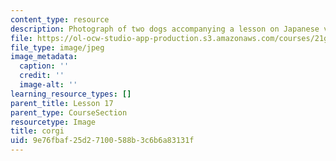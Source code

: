```yaml
---
content_type: resource
description: Photograph of two dogs accompanying a lesson on Japanese vocabulary.
file: https://ol-ocw-studio-app-production.s3.amazonaws.com/courses/21g-504-japanese-iv-spring-2009/9e76fbaf25d27100588b3c6b6a83131f_corgi.jpg
file_type: image/jpeg
image_metadata:
  caption: ''
  credit: ''
  image-alt: ''
learning_resource_types: []
parent_title: Lesson 17
parent_type: CourseSection
resourcetype: Image
title: corgi
uid: 9e76fbaf-25d2-7100-588b-3c6b6a83131f
---
```

